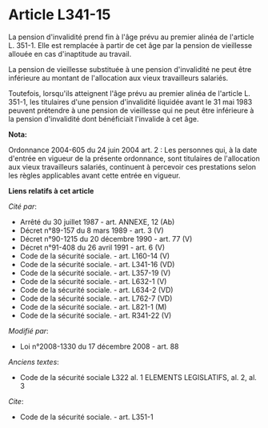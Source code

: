 # Article L341-15

La pension d'invalidité prend fin à l'âge prévu au premier alinéa de l'article L. 351-1. Elle est remplacée à partir de cet
âge par la pension de vieillesse allouée en cas d'inaptitude au travail. 

La pension de vieillesse substituée à une pension d'invalidité ne peut être inférieure au montant de l'allocation aux vieux
travailleurs salariés. 

Toutefois, lorsqu'ils atteignent l'âge prévu au premier alinéa de l'article L. 351-1, les titulaires d'une pension
d'invalidité liquidée avant le 31 mai 1983 peuvent prétendre à une pension de vieillesse qui ne peut être inférieure à la
pension d'invalidité dont bénéficiait l'invalide à cet âge.

**Nota:**

Ordonnance 2004-605 du 24 juin 2004 art. 2 : Les personnes qui, à la date d'entrée en vigueur de la présente ordonnance, sont
titulaires de l'allocation aux vieux travailleurs salariés, continuent à percevoir ces prestations selon les règles
applicables avant cette entrée en vigueur.

**Liens relatifs à cet article**

_Cité par_:

  - Arrêté du 30 juillet 1987 - art. ANNEXE, 12 (Ab)
  - Décret n°89-157 du 8 mars 1989 - art. 3 (V)
  - Décret n°90-1215 du 20 décembre 1990 - art. 77 (V)
  - Décret n°91-408 du 26 avril 1991 - art. 6 (V)
  - Code de la sécurité sociale. - art. L160-14 (V)
  - Code de la sécurité sociale. - art. L341-16 (VD)
  - Code de la sécurité sociale. - art. L357-19 (V)
  - Code de la sécurité sociale. - art. L632-1 (V)
  - Code de la sécurité sociale. - art. L634-2 (VD)
  - Code de la sécurité sociale. - art. L762-7 (VD)
  - Code de la sécurité sociale. - art. L821-1 (M)
  - Code de la sécurité sociale. - art. R341-22 (V)

_Modifié par_:

  - Loi n°2008-1330 du 17 décembre 2008 - art. 88

_Anciens textes_:

  - Code de la sécurité sociale L322 al. 1 ELEMENTS LEGISLATIFS, al. 2, al. 3

_Cite_:

  - Code de la sécurité sociale. - art. L351-1
